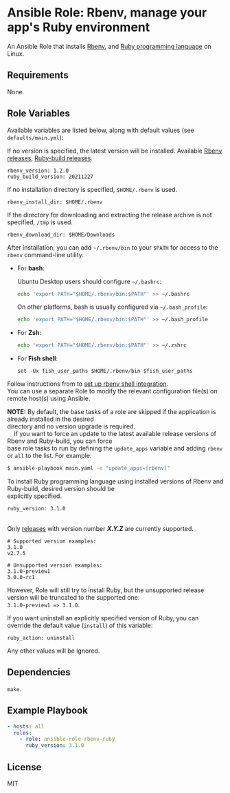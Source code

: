 # Ansible Role: Rbenv, manage your app's Ruby environment

An Ansible Role that installs [Rbenv](https://github.com/rbenv/rbenv), and [Ruby programming language](https://www.ruby-lang.org) on Linux.

## Requirements

None.

## Role Variables

Available variables are listed below, along with default values (see `defaults/main.yml`):

If no version is specified, the latest version will be installed. Available [Rbenv releases](https://github.com/rbenv/rbenv/releases), [Ruby-build releases](https://github.com/rbenv/ruby-build/releases).

    rbenv_version: 1.2.0
    ruby_build_version: 20211227

If no installation directory is specified, `$HOME/.rbenv` is used.

    rbenv_install_dir: $HOME/.rbenv

If the directory for downloading and extracting the release archive is not specified, `/tmp` is used.

    rbenv_download_dir: $HOME/Downloads

After installation, you can add `~/.rbenv/bin` to your `$PATH` for access to the `rbenv` command-line utility.

   * For **bash**:

     Ubuntu Desktop users should configure `~/.bashrc`:
     ```bash
     echo 'export PATH="$HOME/.rbenv/bin:$PATH"' >> ~/.bashrc
     ```

     On other platforms, bash is usually configured via `~/.bash_profile`:
     ```bash
     echo 'export PATH="$HOME/.rbenv/bin:$PATH"' >> ~/.bash_profile
     ```

   * For **Zsh**:
     ```zsh
     echo 'export PATH="$HOME/.rbenv/bin:$PATH"' >> ~/.zshrc
     ```

   * For **Fish shell**:
     ```fish
     set -Ux fish_user_paths $HOME/.rbenv/bin $fish_user_paths
     ```

Follow instructions from to [set up rbenv shell integration](https://github.com/rbenv/rbenv#how-rbenv-hooks-into-your-shell).
<br />You can use a separate Role to modify the relevant configuration file(s)  on remote host(s) using Ansible.

**NOTE:** By default, the base tasks of a role are skipped if the application is already installed in the desired
<br />directory and no version upgrade is required.
<br />&nbsp;&nbsp;&nbsp;&nbsp;If you want to force an update to the latest available release versions of Rbenv and Ruby-build, you can force
<br />base role tasks to run by defining the `update_apps` variable and adding `rbenv` or `all` to the list. For example:
``` bash
$ ansible-playbook main.yaml -e "update_apps=[rbenv]"
```

To install Ruby programming language using installed versions of Rbenv and Ruby-build, desired version should be
<br />explicitly specified.

    ruby_version: 3.1.0

<br />Only [releases](https://www.ruby-lang.org/en/downloads/releases) with version number ***X.Y.Z*** are currently supported.

    # Supported version examples:
    3.1.0
    v2.7.5

    # Unsupported version examples:
    3.1.0-preview1
    3.0.0-rc1

However, Role will still try to install Ruby, but the unsupported release version will be truncated to the supported one:
<br />`3.1.0-preview1 => 3.1.0`.

If you want uninstall an explicitly specified version of Ruby, you can override the default value (`install`) of this variable:

    ruby_action: uninstall

Any other values will be ignored.

## Dependencies

`make`.

## Example Playbook

```yaml
- hosts: all
  roles:
    - role: ansible-role-rbenv-ruby
      ruby_version: 3.1.0
```

## License

MIT
